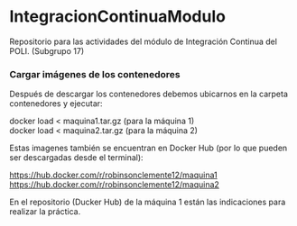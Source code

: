 # IntegracionContinuaModulo
Repositorio para las actividades del módulo de Integración Continua del POLI. (Subgrupo 17)


<h3> Cargar imágenes de los contenedores </h3>

Después de descargar los contenedores debemos ubicarnos en la carpeta contenedores y ejecutar:

docker load  < maquina1.tar.gz (para la máquina 1)\
docker load  < maquina2.tar.gz (para la máquina 2)

Estas imagenes también se encuentran en Docker Hub (por lo que pueden ser descargadas desde el terminal):

https://hub.docker.com/r/robinsonclemente12/maquina1 \
https://hub.docker.com/r/robinsonclemente12/maquina2

En el repositorio (Ducker Hub) de la máquina 1 están las indicaciones para realizar la práctica.
